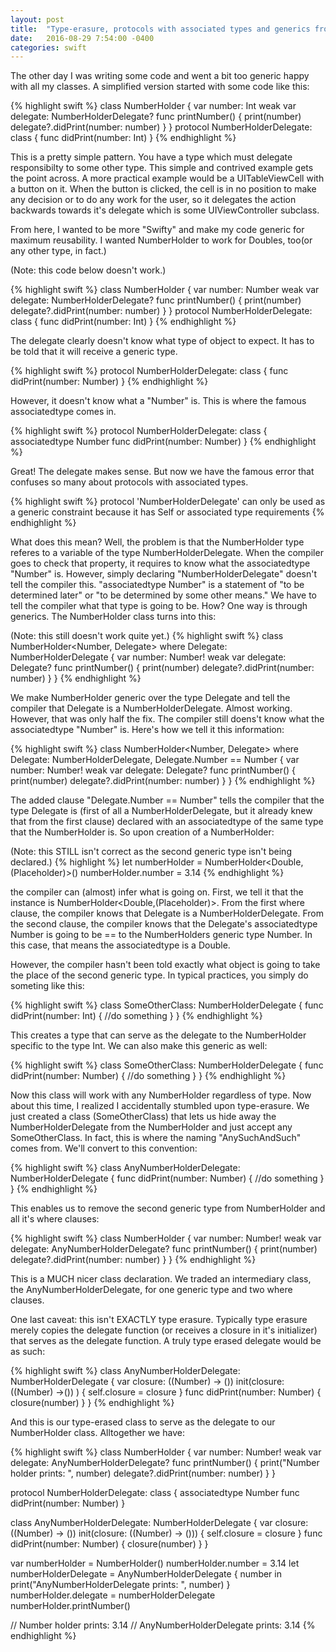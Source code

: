 ```yaml
---
layout: post
title:  "Type-erasure, protocols with associated types and generics from a simple example."
date:   2016-08-29 7:54:00 -0400
categories: swift
---
```


The other day I was writing some code and went a bit too generic happy with all my classes. A simplified version started with some code like this:

{% highlight swift %}
class NumberHolder {
   var number: Int
   weak var delegate: NumberHolderDelegate?
   func printNumber() {
      print(number)
      delegate?.didPrint(number: number)
   }
}
protocol NumberHolderDelegate: class {
   func didPrint(number: Int)
}
{% endhighlight %}

This is a pretty simple pattern. You have a type which must delegate responsibilty to some other type. This simple and contrived example gets the point across. A more practical example would be a UITableViewCell with a button on it. When the button is clicked, the cell is in no position to make any decision or to do any work for the user, so it delegates the action backwards towards it's delegate which is some UIViewController subclass.

From here, I wanted to be more "Swifty" and make my code generic for maximum reusability. I wanted NumberHolder to work for Doubles, too(or any other type, in fact.)

(Note: this code below doesn't work.)

{% highlight swift %}
class NumberHolder<Number> {
   var number: Number
   weak var delegate: NumberHolderDelegate?
   func printNumber() {
      print(number)
      delegate?.didPrint(number: number)
   }
}
protocol NumberHolderDelegate: class {
   func didPrint(number: Int)
}
{% endhighlight %}

The delegate clearly doesn't know what type of object to expect. It has to be told that it will receive a generic type.

{% highlight swift %}
protocol NumberHolderDelegate: class {
   func didPrint(number: Number)
}
{% endhighlight %}

However, it doesn't know what a "Number" is. This is where the famous associatedtype comes in.

{% highlight swift %}
protocol NumberHolderDelegate: class {
   associatedtype Number
   func didPrint(number: Number)
}
{% endhighlight %}

Great! The delegate makes sense. But now we have the famous error that confuses so many about protocols with associated types.

{% highlight swift %}
protocol 'NumberHolderDelegate' can only be used as a generic constraint because it has Self or associated type requirements
{% endhighlight %}

What does this mean? Well, the problem is that the NumberHolder type referes to a variable of the type NumberHolderDelegate. When the compiler goes to check that property, it requires to know what the associatedtype "Number" is. However, simply declaring "NumberHolderDelegate" doesn't tell the compiler this. "associatedtype Number" is a statement of "to be determined later" or "to be determined by some other means." We have to tell the compiler what that type is going to be. How? One way is through generics. The NumberHolder class turns into this:

(Note: this still doesn't work quite yet.)
{% highlight swift %}
class NumberHolder<Number, Delegate> where Delegate: NumberHolderDelegate {
   var number: Number!
   weak var delegate: Delegate?
   func printNumber() {
      print(number)
      delegate?.didPrint(number: number)
   }
}
{% endhighlight %}

We make NumberHolder generic over the type Delegate and tell the compiler that Delegate is a NumberHolderDelegate. Almost working. However, that was only half the fix. The compiler still doens't know what the associatedtype "Number" is. Here's how we tell it this information:

{% highlight swift %}
class NumberHolder<Number, Delegate> where Delegate: NumberHolderDelegate, Delegate.Number == Number {
   var number: Number!
   weak var delegate: Delegate?
   func printNumber() {
      print(number)
      delegate?.didPrint(number: number)
   }
}
{% endhighlight %}

The added clause "Delegate.Number == Number" tells the compiler that the type Delegate is (first of all a NumberHolderDelegate, but it already knew that from the first clause) declared with an associatedtype of the same type that the NumberHolder is. So upon creation of a NumberHolder:

(Note: this STILL isn't correct as the second generic type isn't being declared.)
{% highlight %}
let numberHolder = NumberHolder<Double, (Placeholder)>()
numberHolder.number = 3.14
{% endhighlight %}

the compiler can (almost) infer what is going on. First, we tell it that the instance is NumberHolder<Double,(Placeholder)>. From the first where clause, the compiler knows that Delegate is a NumberHolderDelegate. From the second clause, the compiler knows that the Delegate's associatedtype Number is going to be == to the NumberHolders generic type Number. In this case, that means the associatedtype is a Double.

However, the compiler hasn't been told exactly what object is going to take the place of the second generic type. In typical practices, you simply do someting like this:

{% highlight swift %}
class SomeOtherClass: NumberHolderDelegate {
   func didPrint(number: Int) {
      //do something
   }
}
{% endhighlight %}

This creates a type that can serve as the delegate to the NumberHolder specific to the type Int. We can also make this generic as well:

{% highlight swift %}
class SomeOtherClass<Number>: NumberHolderDelegate {
   func didPrint(number: Number) {
      //do something
   }
}
{% endhighlight %}

Now this class will work with any NumberHolder regardless of type. Now about this time, I realized I accidentally stumbled upon type-erasure. We just created a class (SomeOtherClass) that lets us hide away the NumberHolderDelegate from the NumberHolder and just accept any SomeOtherClass. In fact, this is where the naming "AnySuchAndSuch" comes from. We'll convert to this convention:

{% highlight swift %}
class AnyNumberHolderDelegate<Number>: NumberHolderDelegate {
   func didPrint(number: Number) {
      //do something
   }
}
{% endhighlight %}

This enables us to remove the second generic type from NumberHolder and all it's where clauses:

{% highlight swift %}
class NumberHolder<Number> {
   var number: Number!
   weak var delegate: AnyNumberHolderDelegate<Number>?
   func printNumber() {
      print(number)
      delegate?.didPrint(number: number)
   }
}
{% endhighlight %}

This is a MUCH nicer class declaration. We traded an intermediary class, the AnyNumberHolderDelegate, for one generic type and two where clauses. 

One last caveat: this isn't EXACTLY type erasure. Typically type erasure merely copies the delegate function (or receives a closure in it's initializer) that serves as the delegate function. A truly type erased delegate would be as such:

{% highlight swift %}
class AnyNumberHolderDelegate<Number>: NumberHolderDelegate {
   var closure: ((Number) -> ())
   init(closure: ((Number) ->()) ) {
      self.closure = closure
   }
   func didPrint(number: Number) {
      closure(number)
   }
}
{% endhighlight %}

And this is our type-erased class to serve as the delegate to our NumberHolder class. Alltogether we have:

{% highlight swift %}
class NumberHolder<Number> {
   var number: Number!
   weak var delegate: AnyNumberHolderDelegate<Number>?
   func printNumber() {
      print("Number holder prints: ", number)
      delegate?.didPrint(number: number)
   }
}

protocol NumberHolderDelegate: class {
   associatedtype Number
   func didPrint(number: Number)
}

class AnyNumberHolderDelegate<Number>: NumberHolderDelegate {
   var closure: ((Number) -> ())
   init(closure: ((Number) -> ())) {
      self.closure = closure
   }
   func didPrint(number: Number) {
      closure(number)
   }
}

var numberHolder = NumberHolder<Double>()
numberHolder.number = 3.14
let numberHolderDelegate = AnyNumberHolderDelegate<Double> { number in
   print("AnyNumberHolderDelegate prints: ", number)
}
numberHolder.delegate = numberHolderDelegate
numberHolder.printNumber()

// Number holder prints: 3.14
// AnyNumberHolderDelegate prints: 3.14
{% endhighlight %}

